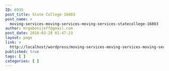 ```yaml
---
ID: 6935
post_title: State College 16803
post_name: >
  moving-services-moving-services-moving-services-statecollege-16803
author: mrgabonijeff@gmail.com
post_date: 2018-03-28 01:47:23
layout: page
link: >
  http://localhost/wordpress/moving-services-moving-services-moving-services-statecollege-16803/
published: true
tags: [ ]
categories: [ ]
---
```

